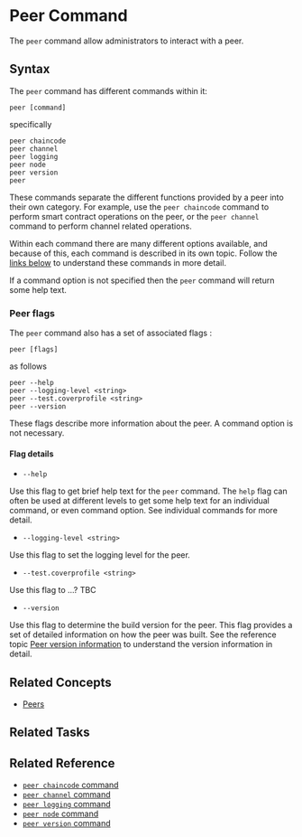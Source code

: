 # <a name="PeerCommand"></a> Peer Command

The `peer` command allow administrators to interact with a peer.

## Syntax

The `peer` command has different commands within it:

```
peer [command]
```
specifically
```
peer chaincode
peer channel     
peer logging     
peer node        
peer version     
peer
```

These commands separate the different functions provided by a peer into their own category. For example, use the `peer chaincode` command to perform smart contract operations on the peer, or the `peer channel` command to perform channel related operations.

Within each command there are many different options available, and because of this, each command is described in its own topic. Follow the [links below](#reference) to understand these commands in more detail.

If a command option is not specified then the `peer` command will return some help text.

### Peer flags

The `peer` command also has a set of associated flags :

```
peer [flags]
```
as follows
```
peer --help
peer --logging-level <string>     
peer --test.coverprofile <string>     
peer --version   
```

These flags describe more information about the peer. A command option is not necessary.

#### Flag details

* `--help`

Use this flag to get brief help text for the `peer` command. The `help` flag can often be used at different levels to get some help text for an individual command, or even command option. See individual commands for more detail.

* `--logging-level <string>`

Use this flag to set the logging level for the peer.

* `--test.coverprofile <string>`

Use this flag to ...? TBC

* `--version`

Use this flag to determine the build version for the peer.  This flag provides a set of detailed information on how the peer was built.  See the reference topic [Peer version information](./Reference/Peer/VersionInfo.md) to understand the version information in detail.

## Related Concepts
+ [Peers](./KeyConcepts/Peers/Peers.md)

## Related Tasks

## <a name=reference></a> Related Reference
+ [`peer chaincode` command](./PeerChaincodeCommand.md)
+ [`peer channel` command](./PeerChannelCommand.md)
+ [`peer logging` command](./PeerLoggingCommand.md)
+ [`peer node` command](./PeerNodeCommand.md)
+ [`peer version` command](./PeerVersionCommand.md)
